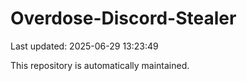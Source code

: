# Overdose-Discord-Stealer

Last updated: 2025-06-29 13:23:49

This repository is automatically maintained.
